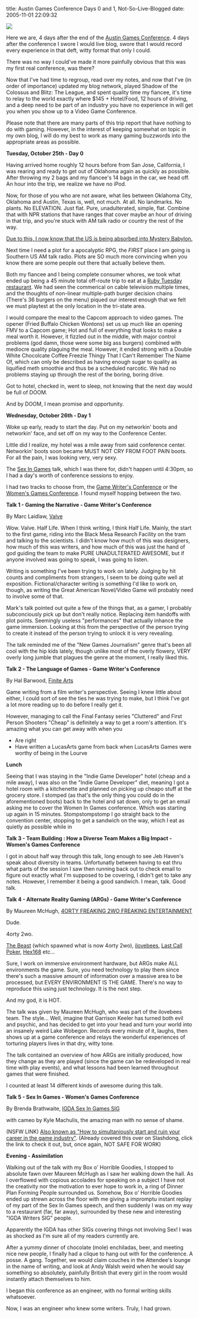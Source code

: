 title: Austin Games Conference Days 0 and 1, Not-So-Live-Blogged
date: 2005-11-01 22:09:32

[![][1]][2]

Here we are, 4 days after the end of the [Austin Games Conference][2]. 4 days after the conference I swore I would live blog, swore that I would record every experience in that deft, witty format that only I could. 

There was no way I could've made it more painfully obvious that this was my first real conference, was there?

Now that I've had time to regroup, read over my notes, and now that I've (in order of importance) updated my blog network, played Shadow of the Colossus and Blitz: The League, and spent quality time my fiancee, it's time to relay to the world exactly where $145 + Hotel/Food, 12 hours of driving, and a deep need to be part of an industry you have no experience in will get you when you show up to a Video Game Conference.

Please note that there are many parts of this trip report that have nothing to do with gaming. However, in the interest of keeping somewhat on topic in my own blog, I will do my best to work as many gaming buzzwords into the appropriate areas as possible. 

**Tuesday, October 25th - Day 0**

Having arrived home roughly 12 hours before from San Jose, California, I was rearing and ready to get out of Oklahoma again as quickly as possible. After throwing my 2 bags and my fiancee's 14 bags in the car, we head off. An hour into the trip, we realize we have no iPod.

Now, for those of you who are not aware, what lies between Oklahoma City, Oklahoma and Austin, Texas is, well, not much. At all. No landmarks. No plants. No ELEVATION. Just flat. Pure, unadulterated, simple, flat. Combine that with NPR stations that have ranges that cover maybe an hour of driving in that trip, and you're stuck with AM talk radio or country the rest of the way. 

[Due to this, I now know that the US is being absorbed into Mystery Babylon.][3]

Next time I need a plot for a apocalyptic RPG, the *FIRST* place I am going is Southern US AM talk radio. Plots are SO much more convincing when you know there are some people out there that actually believe them.

Both my fiancee and I being complete consumer whores, we took what ended up being a 45 minute total off-route trip to eat at a [Ruby Tuesday restaurant][4]. We had seen the commerical on cable television multiple times, and the thoughts of non-linear multiple-path burger decision chains (There's 36 burgers on the menu) piqued our interest enough that we felt we must playtest at the only location in the tri-state area.

I would compare the meal to the Capcom approach to video games. The opener (Fried Buffalo Chicken Wontons) set us up much like an opening FMV to a Capcom game; Hot and full of everything that looks to make a meal worth it. However, it fizzled out in the middle, with major control problems (god damn, those were some big ass burgers) combined with mediocre quality plaguing the meal. However, it ended strong with a Double White Chocolcate Coffee Freezie Thingy That I Can't Remember The Name Of, which can only be described as having enough sugar to quality as liquified meth smoothie and thus be a scheduled narcotic. We had no problems staying up through the rest of the boring, boring drive.

Got to hotel, checked in, went to sleep, not knowing that the next day would be full of DOOM.

And by DOOM, I mean promise and opportunity.

**Wednesday, October 26th - Day 1**

Woke up early, ready to start the day. Put on my networkin' boots and networkin' face, and set off on my way to the Conference Center.

Little did I realize, my hotel was a mile away from said conference center. Networkin' boots soon became MUST NOT CRY FROM FOOT PAIN boots. For all the pain, I was looking very, very sexy.

The [Sex In Games][5] talk, which I was there for, didn't happen until 4:30pm, so I had a day's worth of conference sessions to enjoy.

I had two tracks to choose from, the [Game Writer's Conference][6] or the [Women's Games Conference][7]. I found myself hopping between the two.

**Talk 1 - Gaming the Narrative - Game Writer's Conference**

By Marc Laidlaw, [Valve][8]

Wow. Valve. Half Life. When I think writing, I think Half Life. Mainly, the start to the first game, riding into the Black Mesa Research Facility on the tram and talking to the scientists. I didn't know how much of this was designers, how much of this was writers, and how much of this was just the hand of god guiding the team to make PURE UNADULTERATED AWESOME, but if anyone involved was going to speak, I was going to listen.

Writing is something I've been trying to work on lately. Judging by hit counts and compliments from strangers, I seem to be doing quite well at exposition. Fictional/character writing is something I'd like to work on, though, as writing the Great American Novel/Video Game will probably need to involve some of that. 

Mark's talk pointed out quite a few of the things that, as a gamer, I probably subconciously pick up but don't really notice. Replacing item handoffs with plot points. Seemingly useless "performances" that actually inhance the game immersion. Looking at this from the perspective of the person trying to create it instead of the person trying to unlock it is very revealing. 

The talk reminded me of the "New Games Journalism" genre that's been all cool with the hip kids lately, though unlike most of the overly flowery, VERY overly long jumble that plagues the genre at the moment, I really liked this.

**Talk 2 - The Language of Games - Game Writer's Conference**

By Hal Barwood, [Finite Arts][9]

Game writing from a film writer's perspective. Seeing I knew little about either, I could sort of see the ties he was trying to make, but I think I've got a lot more reading up to do before I really get it.

However, managing to call the Final Fantasy series "Cluttered" and First Person Shooters "Cheap" is definitely a way to get a room's attention. It's amazing what you can get away with when you

  * Are right
  * Have written a LucasArts game from back when LucasArts Games were worthy of being in the Lourve

**Lunch**

Seeing that I was staying in the "Indie Game Developer" hotel (cheap and a mile away), I was also on the "Indie Game Developer" diet, meaning I got a hotel room with a kitchenette and planned on picking up cheapo stuff at the grocery store. I stomped (as that's the only thing you could do in the aforementioned boots) back to the hotel and sat down, only to get an email asking me to cover the Women In Games conference. Which was starting up again in 15 minutes. Stompstompstomp I go straight back to the convention center, stopping to get a sandwich on the way, which I eat as quietly as possible while in

**Talk 3 - Team Building : How a Diverse Team Makes a Big Impact - Women's Games Conference**

I got in about half way through this talk, long enough to see Jeb Haven's speak about diversity in teams. Unfortunatly between having to eat thru what parts of the session I saw then running back out to check email to figure out exactly what I'm supposed to be covering, I didn't get to take any notes. However, I remember it being a good sandwich. I mean, talk. Good talk.

**Talk 4 - Alternate Reality Gaming (ARGs) - Game Writer's Conference**

By Maureen McHugh, [4ORTY FREAKING 2WO FREAKING ENTERTAINMENT][10]

Dude. 

4orty 2wo. 

[The Beast][11] (which spawned what is now 4orty 2wo), [ilovebees][12], [Last Call Poker][13], [Hex168][14] etc... 

Sure, I work on immersive environment hardware, but ARGs make ALL environments the game. Sure, you need technology to play them since there's such a massive amount of information over a massive area to be processed, but EVERY ENVIRONMENT IS THE GAME. There's no way to reproduce this using just technology. It is the next step. 

And my god, it is HOT.

The talk was given by Maureen McHugh, who was part of the ilovebees team. The style... Well, imagine that Garrison Keeler has turned both evil and psychic, and has decided to get into your head and turn your world into an insanely weird Lake Wobegon. Records every minute of it, laughs, then shows up at a game conference and relays the wonderful experiences of torturing players lives in that dry, witty tone.

The talk contained an overview of how ARGs are initially produced, how they change as they are played (since the game can be redeveloped in real time with play events), and what lessons had been learned throughout games that were finished.

I counted at least 14 different kinds of awesome during this talk. 

**Talk 5 - Sex In Games - Women's Games Conference**

By Brenda Brathwaite, [IGDA Sex In Games SIG][5]

with cameo by Kyle Machulis, the amazing man with no sense of shame.

(NSFW LINK) [Also known as "How to simultaniously start and ruin your career in the game industry"][15]. (Already covered this over on Slashdong, click the link to check it out, but, once again, NOT SAFE FOR WORK)

**Evening - Assimilation**

Walking out of the talk with my Box o' Horrible Goodies, I stopped to absolute fawn over Maureen McHugh as I saw her walking down the hall. As I overflowed with copious accolades for speaking on a subject I have not the creativity nor the motivation to ever hope to work in, a ring of Dinner Plan Forming People surrounded us. Somehow, Box o' Horrible Goodies ended up strewn across the floor with me giving a impromptu instant replay of my part of the Sex In Games speech, and then suddenly I was on my way to a restaurant (far, far away), surrounded by these new and interesting "IGDA Writers SIG" people. 

Apparently the IGDA has other SIGs covering things not involving Sex! I was as shocked as I'm sure all of my readers currently are. 

After a yummy dinner of chocolate (mole) enchiladas, beer, and meeting nice new people, I finally had a clique to hang out with for the conference. A posse. A gang. Together, we would claim couches in the Attendee's lounge in the name of writing, and look at Andy Walsh weird when he would say something so absolutely, painfully British that every girl in the room would instantly attach themselves to him.

I began this conference as an engineer, with no formal writing skills whatsoever. 

Now, I was an engineer who knew some writers. Truly, I had grown.

   [1]: http://images.nonpolynomial.com/nonpolynomial.com/blog/agc.jpg
   [2]: http://www.gameconference.com
   [3]: http://www.bible-prophecy.com/babylon.htm
   [4]: http://www.rubytuesday.com/
   [5]: http://www.igda.org/sex
   [6]: http://www.gamewritersconference.com/
   [7]: http://www.womensgameconference.com/
   [8]: http://www.valvesoftware.com/
   [9]: http://www.finitearts.com
   [10]: http://www.4orty2wo.com
   [11]: http://www.cloudmakers.org/
   [12]: http://www.ilovebees.com/
   [13]: http://www.lastcallpoker.com/
   [14]: http://www.hex168.com
   [15]: http://www.slashdong.org/archives/2005/10/innovation_is_i.php

